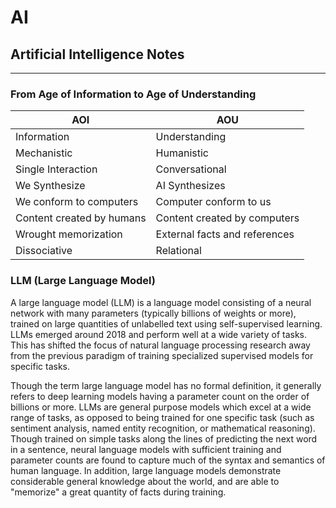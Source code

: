 # AI
## Artificial Intelligence Notes

---

### From Age of Information to Age of Understanding

| AOI | AOU |
|---|---|
| Information | Understanding |
| Mechanistic | Humanistic |
| Single Interaction | Conversational |
| We Synthesize | AI Synthesizes |
| We conform to computers | Computer conform to us |
| Content created by humans | Content created by computers |
| Wrought memorization | External facts and references |
| Dissociative | Relational |

### LLM (Large Language Model)

A large language model (LLM) is a language model consisting of a neural network with many parameters (typically billions of weights or more), trained on large quantities of unlabelled text using self-supervised learning. LLMs emerged around 2018 and perform well at a wide variety of tasks. This has shifted the focus of natural language processing research away from the previous paradigm of training specialized supervised models for specific tasks.

Though the term large language model has no formal definition, it generally refers to deep learning models having a parameter count on the order of billions or more. LLMs are general purpose models which excel at a wide range of tasks, as opposed to being trained for one specific task (such as sentiment analysis, named entity recognition, or mathematical reasoning). Though trained on simple tasks along the lines of predicting the next word in a sentence, neural language models with sufficient training and parameter counts are found to capture much of the syntax and semantics of human language. In addition, large language models demonstrate considerable general knowledge about the world, and are able to "memorize" a great quantity of facts during training.

